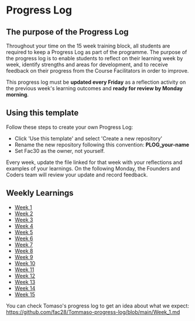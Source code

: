# Progress Log

## The purpose of the Progress Log
Throughout your time on the 15 week training block, all students are required to keep a Progress Log as part of the programme. 
The purpose of the progress log is to enable students to reflect on their learning week by week, identify strengths and areas for development, and to receive feedback on their progress from the Course Facilitators in order to improve.  

This progress log must be **updated every Friday** as a reflection activity on the previous week's learning outcomes and **ready for review by Monday morning**.

## Using this template
Follow these steps to create your own Progress Log:
- Click 'Use this template' and select 'Create a new repository'
- Rename the new repository following this convention: **PLOG_your-name**
- Set Fac30 as the owner, not yourself.

Every week, update the file linked for that week with your reflections and examples of your learnings.
On the following Monday, the Founders and Coders team will review your update and record feedback.

## Weekly Learnings
- [Week 1](/Week_01.md)
- [Week 2](/Week_02.md)
- [Week 3](/Week_03.md)
- [Week 4](/Week_04.md)
- [Week 5](/Week_05.md)
- [Week 6](/Week_06.md)
- [Week 7](/Week_07.md)
- [Week 8](/Week_08.md)
- [Week 9](/Week_09.md)
- [Week 10](/Week_10.md)
- [Week 11](/Week_11.md)
- [Week 12](/Week_12.md)
- [Week 13](/Week_13.md)
- [Week 14](/Week_14.md)
- [Week 15](/Week_15.md)

You can check Tomaso's progress log to get an idea about what we expect:
https://github.com/fac28/Tommaso-progress-log/blob/main/Week_1.md
